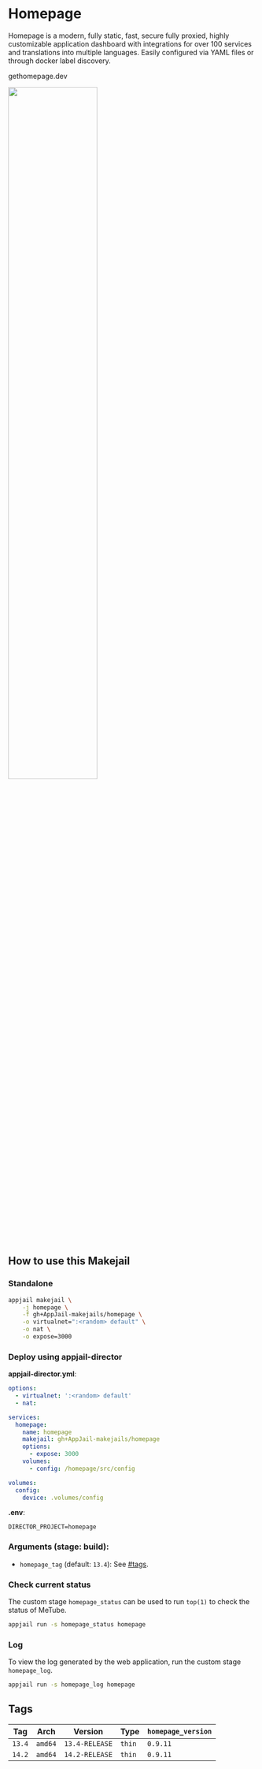 # Homepage

Homepage is a modern, fully static, fast, secure fully proxied, highly customizable application dashboard with integrations for over 100 services and translations into multiple languages. Easily configured via YAML files or through docker label discovery.

gethomepage.dev

<img src="https://raw.githubusercontent.com/gethomepage/homepage/main/images/banner_light%402x.png" width="60%" height="auto">

## How to use this Makejail

### Standalone

```sh
appjail makejail \
    -j homepage \
    -f gh+AppJail-makejails/homepage \
    -o virtualnet=":<random> default" \
    -o nat \
    -o expose=3000
```

### Deploy using appjail-director

**appjail-director.yml**:

```yaml
options:
  - virtualnet: ':<random> default'
  - nat:

services:
  homepage:
    name: homepage
    makejail: gh+AppJail-makejails/homepage
    options:
      - expose: 3000
    volumes:
      - config: /homepage/src/config

volumes:
  config:
    device: .volumes/config
```

**.env**:

```
DIRECTOR_PROJECT=homepage
```

### Arguments (stage: build):

* `homepage_tag` (default: `13.4`): See [#tags](#tags).

### Check current status

The custom stage `homepage_status` can be used to run `top(1)` to check the status of MeTube.

```sh
appjail run -s homepage_status homepage
```

### Log

To view the log generated by the web application, run the custom stage `homepage_log`.

```sh
appjail run -s homepage_log homepage
```

## Tags

| Tag    | Arch    | Version        | Type   | `homepage_version` |
| ------ | ------- | -------------- | ------ | ------------------ |
| `13.4` | `amd64` | `13.4-RELEASE` | `thin` | `0.9.11`           |
| `14.2` | `amd64` | `14.2-RELEASE` | `thin` | `0.9.11`           |
